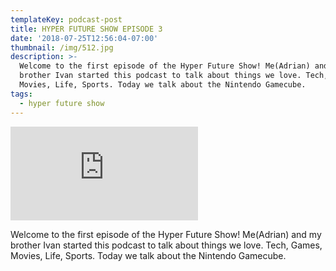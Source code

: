 ```yaml
---
templateKey: podcast-post
title: HYPER FUTURE SHOW EPISODE 3
date: '2018-07-25T12:56:04-07:00'
thumbnail: /img/512.jpg
description: >-
  Welcome to the first episode of the Hyper Future Show! Me(Adrian) and my
  brother Ivan started this podcast to talk about things we love. Tech, Games,
  Movies, Life, Sports. Today we talk about the Nintendo Gamecube.
tags:
  - hyper future show
---
```

<iframe allow="autoplay; encrypted-media" allowfullscreen="" frameborder="0" src="https://www.youtube.com/embed/geAFO-V6OyU"></iframe>

<p>Welcome to the first episode of the Hyper Future Show! Me(Adrian) and my brother Ivan started this podcast to talk about things we love. Tech, Games, Movies, Life, Sports. Today we talk about the Nintendo Gamecube.</p>
